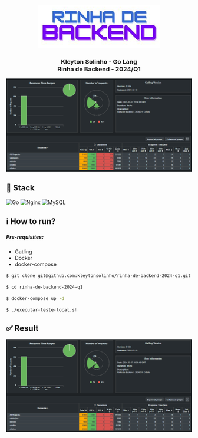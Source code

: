 <div align="center">
  <img src=".github/images/rinha-backend-logo.png" alt="rinha de backend logo" style="margin-top: 20px;" />
</div>

<div align="center">
  <h3>Kleyton Solinho - Go Lang <br/> Rinha de Backend - 2024/Q1</h3>
</div>

<div align="center">
  <img src=".github/images/result.png" alt="result" />
</div>

## :rocket: Stack

![Go](https://img.shields.io/badge/go-%2300ADD8.svg?style=for-the-badge&logo=go&logoColor=white)
![Nginx](https://img.shields.io/badge/nginx-%23009639.svg?style=for-the-badge&logo=nginx&logoColor=white)
![MySQL](https://img.shields.io/badge/MySQL-00000F?style=for-the-badge&logo=mysql&logoColor=white)

## :information_source: How to run?

##### Pre-requisites:

  - Gatling
  - Docker
  - docker-compose


```bash
$ git clone git@github.com:kleytonsolinho/rinha-de-backend-2024-q1.git
```

```bash
$ cd rinha-de-backend-2024-q1
```

```bash
$ docker-compose up -d
```

```bash
$ ./executar-teste-local.sh
```

## :white_check_mark: Result

<div align="center">
  <img src=".github/images/result.png" alt="result" />
</div>

